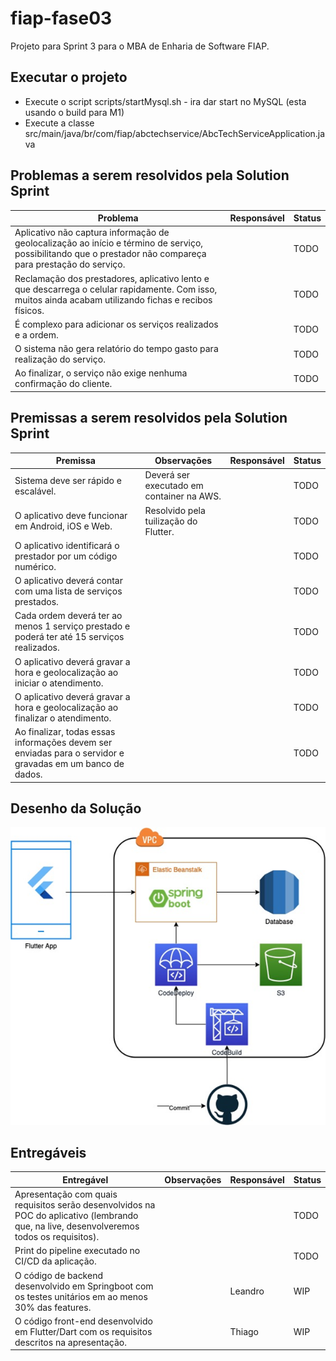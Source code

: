 # fiap-fase03

Projeto para Sprint 3 para o MBA de Enharia de Software FIAP.

## Executar o projeto

* Execute o script scripts/startMysql.sh - ira dar start no MySQL (esta usando o build para M1)
* Execute a classe src/main/java/br/com/fiap/abctechservice/AbcTechServiceApplication.java

## Problemas a serem resolvidos pela Solution Sprint

| Problema                                                                                                                                                      | Responsável | Status |
|---------------------------------------------------------------------------------------------------------------------------------------------------------------|-------------|--------|
| Aplicativo não captura informação de geolocalização ao início e  término de serviço, possibilitando que o prestador não compareça  para prestação do serviço. |             | TODO   |
| Reclamação dos prestadores, aplicativo lento e que descarrega o  celular rapidamente. Com isso, muitos ainda acabam utilizando  fichas e recibos físicos.     |             | TODO   |
| É complexo para adicionar os serviços realizados e a ordem.                                                                                                   |             | TODO   |
| O sistema não gera relatório do tempo gasto para realização do serviço.                                                                                       |             | TODO   |
| Ao finalizar, o serviço não exige nenhuma confirmação do cliente.                                                                                             |             | TODO   |

## Premissas a serem resolvidos pela Solution Sprint

| Premissa                                                                                                  | Observações                               | Responsável | Status | 
|-----------------------------------------------------------------------------------------------------------|-------------------------------------------|-------------|--------|
| Sistema deve ser rápido e escalável.                                                                      | Deverá ser executado em container na AWS. |             | TODO   |
| O aplicativo deve funcionar em Android, iOS e Web.                                                        | Resolvido pela tuilização do Flutter.     |             | TODO   |
| O aplicativo identificará o prestador por um código numérico.                                             |                                           |             | TODO   |
| O aplicativo deverá contar com uma lista de serviços prestados.                                           |                                           |             | TODO   |
| Cada ordem deverá ter ao menos 1 serviço prestado e poderá ter até 15 serviços realizados.                |                                           |             | TODO   |
| O aplicativo deverá gravar a hora e geolocalização ao iniciar o atendimento.                              |                                           |             | TODO   |
| O aplicativo deverá gravar a hora e geolocalização ao finalizar o atendimento.                            |                                           |             | TODO   |
| Ao finalizar, todas essas informações devem ser enviadas para o servidor e gravadas em um banco de dados. |                                           |             | TODO   |

## Desenho da Solução

![System Design](docs/system-design.png)

## Entregáveis

| Entregável                                                                                                                                | Observações | Responsável | Status |
|-------------------------------------------------------------------------------------------------------------------------------------------|-------------|-------------|--------|
| Apresentação com quais requisitos serão desenvolvidos na POC do aplicativo (lembrando que, na live, desenvolveremos todos os requisitos). |             |             | TODO   | 
| Print do pipeline executado no CI/CD da aplicação.                                                                                        |             |             | TODO   |    
| O código de backend desenvolvido em Springboot com os testes unitários em ao menos 30% das features.                                      |             | Leandro     | WIP    |
| O código front-end desenvolvido em Flutter/Dart com os requisitos descritos na apresentação.                                              |             | Thiago      | WIP    | 


